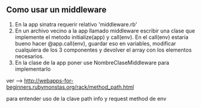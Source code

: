 ## Como usar un middleware

1. En la app sinatra requerir relativo 'middleware.rb'
2. En un archivo vecino a la app llamado middleware escribir una clase que
implemente el metodo initialize(app) y call(env). En el call(env) estaria bueno hacer @app.call(env), guardar eso en variables, modificar cualquiera de los 3 componentes y devolver el array con los elementos necesarios.
3. En la clase de la app poner use NombreClaseMiddleware para implementarlo

ver --> http://webapps-for-beginners.rubymonstas.org/rack/method_path.html

para entender uso de la clave path info y request method de env